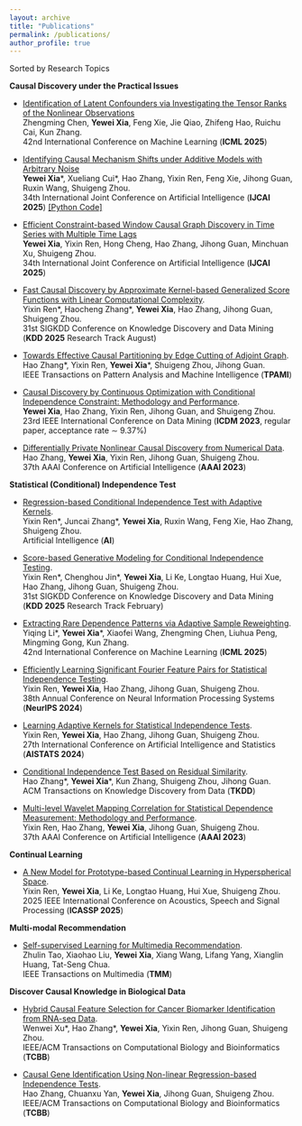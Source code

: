 ```yaml
---
layout: archive
title: "Publications"
permalink: /publications/
author_profile: true
---
```


Sorted by Research Topics

**Causal Discovery under the Practical Issues**

- [Identification of Latent Confounders via Investigating the Tensor Ranks of the Nonlinear Observations](https://openreview.net/pdf?id=WH3ZRH2jno)  
  Zhengming Chen, **Yewei Xia**, Feng Xie, Jie Qiao, Zhifeng Hao, Ruichu Cai, Kun Zhang.  
  42nd International Conference on Machine Learning (**ICML 2025**)  

- [Identifying Causal Mechanism Shifts under Additive Models with Arbitrary Noise](https://www.ijcai.org/proceedings/2025/0524.pdf)  
  **Yewei Xia**\*, Xueliang Cui\*, Hao Zhang, Yixin Ren, Feng Xie, Jihong Guan, Ruxin Wang, Shuigeng Zhou.   
  34th International Joint Conference on Artificial Intelligence (**IJCAI 2025**)  [[Python Code]](https://github.com/burgers0708/CMSI-code/tree/main)   

- [Efficient Constraint-based Window Causal Graph Discovery in Time Series with Multiple Time Lags](https://www.ijcai.org/proceedings/2025/1011.pdf)   
  **Yewei Xia**, Yixin Ren, Hong Cheng, Hao Zhang, Jihong Guan, Minchuan Xu, Shuigeng Zhou.  
  34th International Joint Conference on Artificial Intelligence (**IJCAI 2025**)
  
- [Fast Causal Discovery by Approximate Kernel-based Generalized Score Functions with Linear Computational Complexity](https://dl.acm.org/doi/10.1145/3690624.3709338).  
  Yixin Ren\*, Haocheng Zhang\*, **Yewei Xia**, Hao Zhang, Jihong Guan, Shuigeng Zhou.  
  31st SIGKDD Conference on Knowledge Discovery and Data Mining (**KDD 2025** Research Track August)

- [Towards Effective Causal Partitioning by Edge Cutting of Adjoint Graph](https://ieeexplore.ieee.org/stamp/stamp.jsp?arnumber=10614830).  
  Hao Zhang\*, Yixin Ren, **Yewei Xia**\*, Shuigeng Zhou, Jihong Guan.  
  IEEE Transactions on Pattern Analysis and Machine Intelligence (**TPAMI**)
  
- [Causal Discovery by Continuous Optimization with Conditional Independence Constraint: Methodology and Performance](https://ieeexplore.ieee.org/abstract/document/10415743).  
  **Yewei Xia**, Hao Zhang, Yixin Ren, Jihong Guan, and Shuigeng Zhou.  
  23rd IEEE International Conference on Data Mining (**ICDM 2023**, regular paper, acceptance rate $\sim$ 9.37%)

- [Differentially Private Nonlinear Causal Discovery from Numerical Data](https://ojs.aaai.org/index.php/AAAI/article/view/26452).  
  Hao Zhang, **Yewei Xia**, Yixin Ren, Jihong Guan, Shuigeng Zhou.  
  37th AAAI Conference on Artificial Intelligence (**AAAI 2023**)   

**Statistical (Conditional) Independence Test**

- [Regression-based Conditional Independence Test with Adaptive Kernels](https://www.sciencedirect.com/science/article/pii/S0004370225001109).   
  Yixin Ren\*, Juncai Zhang\*, **Yewei Xia**, Ruxin Wang, Feng Xie, Hao Zhang, Shuigeng Zhou.   
  Artificial Intelligence (**AI**)

- [Score-based Generative Modeling for Conditional Independence Testing](https://dl.acm.org/doi/pdf/10.1145/3711896.3737118).  
  Yixin Ren\*, Chenghou Jin\*, **Yewei Xia**, Li Ke, Longtao Huang, Hui Xue, Hao Zhang, Jihong Guan, Shuigeng Zhou.  
  31st SIGKDD Conference on Knowledge Discovery and Data Mining (**KDD 2025** Research Track February)

- [Extracting Rare Dependence Patterns via Adaptive Sample Reweighting](https://openreview.net/pdf?id=iIPAdNq9cq).   
  Yiqing Li\*, **Yewei Xia**\*, Xiaofei Wang, Zhengming Chen, Liuhua Peng, Mingming Gong, Kun Zhang.  
  42nd International Conference on Machine Learning (**ICML 2025**)

- [Efficiently Learning Significant Fourier Feature Pairs for Statistical Independence Testing](https://openreview.net/pdf?id=BEiqNQZIky).  
  Yixin Ren, **Yewei Xia**, Hao Zhang, Jihong Guan, Shuigeng Zhou.  
  38th Annual Conference on Neural Information Processing Systems (**NeurIPS 2024**)  

- [Learning Adaptive Kernels for Statistical Independence Tests](https://proceedings.mlr.press/v238/ren24a/ren24a.pdf).  
  Yixin Ren, **Yewei Xia**, Hao Zhang, Jihong Guan, Shuigeng Zhou.  
  27th International Conference on Artificial Intelligence and Statistics (**AISTATS 2024**)

- [Conditional Independence Test Based on Residual Similarity](https://dl.acm.org/doi/abs/10.1145/3593810).  
  Hao Zhang\*, **Yewei Xia**\*, Kun Zhang, Shuigeng Zhou, Jihong Guan.  
  ACM Transactions on Knowledge Discovery from Data (**TKDD**)

- [Multi-level Wavelet Mapping Correlation for Statistical Dependence Measurement: Methodology and Performance](https://ojs.aaai.org/index.php/AAAI/article/view/25799).  
  Yixin Ren, Hao Zhang, **Yewei Xia**, Jihong Guan, Shuigeng Zhou.  
  37th AAAI Conference on Artificial Intelligence (**AAAI 2023**)
    
**Continual Learning**

- [A New Model for Prototype-based Continual Learning in Hyperspherical Space](https://ieeexplore.ieee.org/abstract/document/10887811).  
  Yixin Ren, **Yewei Xia**, Li Ke, Longtao Huang, Hui Xue, Shuigeng Zhou.  
  2025 IEEE International Conference on Acoustics, Speech and Signal Processing (**ICASSP 2025**) 
  
**Multi-modal Recommendation**

- [Self-supervised Learning for Multimedia Recommendation](https://ieeexplore.ieee.org/abstract/document/9811387).   
  Zhulin Tao, Xiaohao Liu, **Yewei Xia**, Xiang Wang, Lifang Yang, Xianglin Huang, Tat-Seng Chua.  
  IEEE Transactions on Multimedia (**TMM**)
  
**Discover Causal Knowledge in Biological Data**

- [Hybrid Causal Feature Selection for Cancer Biomarker Identification from RNA-seq Data](https://ieeexplore.ieee.org/abstract/document/10541056).  
  Wenwei Xu\*, Hao Zhang\*, **Yewei Xia**, Yixin Ren, Jihong Guan, Shuigeng Zhou.  
  IEEE/ACM Transactions on Computational Biology and Bioinformatics (**TCBB**)
  
- [Causal Gene Identification Using Non-linear Regression-based Independence Tests](https://ieeexplore.ieee.org/abstract/document/9709100).   
  Hao Zhang, Chuanxu Yan, **Yewei Xia**, Jihong Guan, Shuigeng Zhou.  
  IEEE/ACM Transactions on Computational Biology and Bioinformatics (**TCBB**)
  
